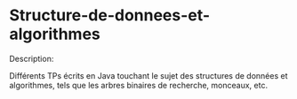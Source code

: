 # Structure-de-donnees-et-algorithmes

Description: 

Différents TPs écrits en Java touchant le sujet des structures de données et algorithmes, tels que les arbres binaires de recherche, monceaux, etc.